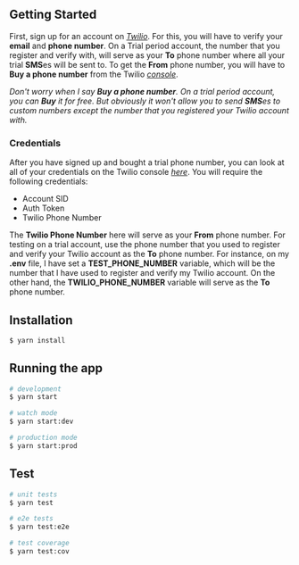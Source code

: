 ## Getting Started
First, sign up for an account on *<a href="https://www.twilio.com/try-twilio" target="_blank" title="Twilio signup page">Twilio</a>*. For this, you will have to verify your **email** and **phone number**. 
On a Trial period account, the number that you register and verify with, will serve as your **To** phone number where all your trial **SMS**es will be sent to.
To get the **From** phone number, you will have to **Buy a phone number** from the Twilio *<a href="https://console.twilio.com/us1/develop/phone-numbers/manage" target="_blank" title="Twilio console">console</a>*.

*Don't worry when I say **Buy a phone number**. On a trial period account, you can **Buy** it for free. But obviously it won't allow you to send **SMS**es to custom numbers except the number that you registered your Twilio account with.*

### Credentials
After you have signed up and bought a trial phone number, you can look at all of your credentials on the Twilio console *<a href="https://console.twilio.com" target="_blank" title="Twilio console">here</a>*. You will require the following credentials:
- Account SID
- Auth Token
- Twilio Phone Number

The **Twilio Phone Number** here will serve as your **From** phone number.
For testing on a trial account, use the phone number that you used to register and verify your Twilio account as the **To** phone number.
For instance, on my **.env** file, I have set a **TEST_PHONE_NUMBER** variable, which will be the number that I have used to register and verify my Twilio account. On the other hand, the **TWILIO_PHONE_NUMBER** variable will serve as the **To** phone number.

## Installation

```bash
$ yarn install
```

## Running the app

```bash
# development
$ yarn start

# watch mode
$ yarn start:dev

# production mode
$ yarn start:prod
```

## Test

```bash
# unit tests
$ yarn test

# e2e tests
$ yarn test:e2e

# test coverage
$ yarn test:cov
```
